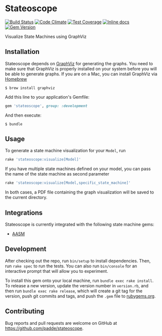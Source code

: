 # Stateoscope

[![Build Status](https://travis-ci.org/padde/stateoscope.svg)](https://travis-ci.org/padde/stateoscope)
[![Code Climate](https://codeclimate.com/github/padde/stateoscope/badges/gpa.svg)](https://codeclimate.com/github/padde/stateoscope)
[![Test Coverage](https://codeclimate.com/github/padde/stateoscope/badges/coverage.svg)](https://codeclimate.com/github/padde/stateoscope/coverage)
[![Inline docs](http://inch-ci.org/github/padde/stateoscope.svg?branch=master)](http://inch-ci.org/github/padde/stateoscope)
[![Gem Version](https://badge.fury.io/rb/stateoscope.svg)](https://badge.fury.io/rb/stateoscope)

Visualize State Machines using GraphViz

## Installation

Stateoscope depends on [GraphViz](http://www.graphviz.org/) for generating the
graphs. You need to make sure that GraphViz is properly installed on your system
before you will be able to generate graphs. If you are on a Mac, you can install
GraphViz via [Homebrew](http://brew.sh/)

```
$ brew install graphviz
```

Add this line to your application's Gemfile:

```ruby
gem 'stateoscope', group: :development
```

And then execute:

    $ bundle

## Usage

To generate a state machine visualization for your `Model`, run

```ruby
rake 'stateoscope:visualize[Model]'
```

If you have multiple state machines defined on your model, you can pass the name
of the state machine as second parameter

```ruby
rake 'stateoscope:visualize[Model,specific_state_machine]'
```

In both cases, a PDF file containing the graph visualization will be saved to
the current directory.

## Integrations

Stateoscope is currently integrated with the following state machine gems:

* [AASM](https://github.com/aasm/aasm)

## Development

After checking out the repo, run `bin/setup` to install dependencies. Then, run `rake spec` to run the tests. You can also run `bin/console` for an interactive prompt that will allow you to experiment.

To install this gem onto your local machine, run `bundle exec rake install`. To release a new version, update the version number in `version.rb`, and then run `bundle exec rake release`, which will create a git tag for the version, push git commits and tags, and push the `.gem` file to [rubygems.org](https://rubygems.org).

## Contributing

Bug reports and pull requests are welcome on GitHub at https://github.com/padde/stateoscope.

